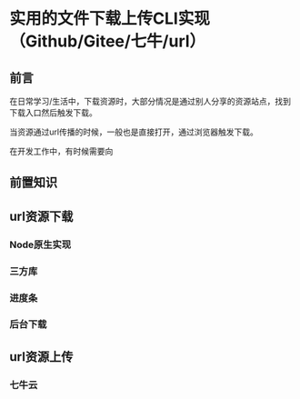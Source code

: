 # 实用的文件下载上传CLI实现（Github/Gitee/七牛/url）

## 前言
在日常学习/生活中，下载资源时，大部分情况是通过别人分享的资源站点，找到下载入口然后触发下载。

当资源通过url传播的时候，一般也是直接打开，通过浏览器触发下载。

在开发工作中，有时候需要向


## 前置知识

## url资源下载

### Node原生实现

### 三方库

### 进度条

### 后台下载

## url资源上传

### 七牛云
##